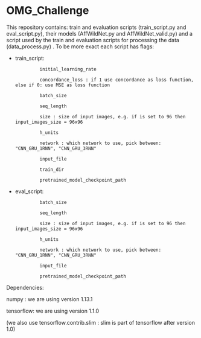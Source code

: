 # OMG_Challenge

This repository contains: train and evaluation scripts (train_script.py and eval_script.py), their models (AffWildNet.py and AffWildNet_valid.py) and a script used by the train and evaluation scripts for processing the data (data_process.py) .
To be more exact each script has flags:
- train_script: 

               initial_learning_rate 
               
               concordance_loss : if 1 use concordance as loss function, else if 0: use MSE as loss function
               
               batch_size
               
               seq_length
               
               size : size of input images, e.g. if is set to 96 then input_images_size = 96x96
               
               h_units
               
               network : which network to use, pick between: "CNN_GRU_1RNN", "CNN_GRU_3RNN"  
               
               input_file
               
               train_dir
               
               pretrained_model_checkpoint_path 


- eval_script: 

               batch_size
               
               seq_length
               
               size : size of input images, e.g. if is set to 96 then input_images_size = 96x96
               
               h_units
               
               network : which network to use, pick between: "CNN_GRU_1RNN", "CNN_GRU_3RNN"  
               
               input_file
               
               pretrained_model_checkpoint_path 


Dependencies:

numpy : we are using version 1.13.1

tensorflow: we are using version 1.1.0 

(we also use tensorflow.contrib.slim : slim is part of tensorflow after version 1.0)

